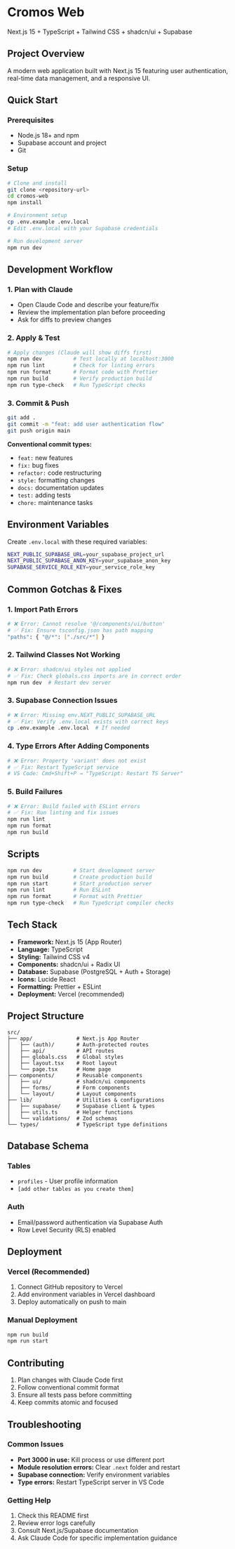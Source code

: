 # Cromos Web

Next.js 15 + TypeScript + Tailwind CSS + shadcn/ui + Supabase

## Project Overview

A modern web application built with Next.js 15 featuring user authentication, real-time data management, and a responsive UI.

## Quick Start

### Prerequisites

- Node.js 18+ and npm
- Supabase account and project
- Git

### Setup

```bash
# Clone and install
git clone <repository-url>
cd cromos-web
npm install

# Environment setup
cp .env.example .env.local
# Edit .env.local with your Supabase credentials

# Run development server
npm run dev
```

## Development Workflow

### 1. **Plan with Claude**

- Open Claude Code and describe your feature/fix
- Review the implementation plan before proceeding
- Ask for diffs to preview changes

### 2. **Apply & Test**

```bash
# Apply changes (Claude will show diffs first)
npm run dev          # Test locally at localhost:3000
npm run lint         # Check for linting errors
npm run format       # Format code with Prettier
npm run build        # Verify production build
npm run type-check   # Run TypeScript checks
```

### 3. **Commit & Push**

```bash
git add .
git commit -m "feat: add user authentication flow"
git push origin main
```

**Conventional commit types:**

- `feat:` new features
- `fix:` bug fixes
- `refactor:` code restructuring
- `style:` formatting changes
- `docs:` documentation updates
- `test:` adding tests
- `chore:` maintenance tasks

## Environment Variables

Create `.env.local` with these required variables:

```bash
NEXT_PUBLIC_SUPABASE_URL=your_supabase_project_url
NEXT_PUBLIC_SUPABASE_ANON_KEY=your_supabase_anon_key
SUPABASE_SERVICE_ROLE_KEY=your_service_role_key
```

## Common Gotchas & Fixes

### 1. **Import Path Errors**

```bash
# ❌ Error: Cannot resolve '@/components/ui/button'
# ✅ Fix: Ensure tsconfig.json has path mapping
"paths": { "@/*": ["./src/*"] }
```

### 2. **Tailwind Classes Not Working**

```bash
# ❌ Error: shadcn/ui styles not applied
# ✅ Fix: Check globals.css imports are in correct order
npm run dev  # Restart dev server
```

### 3. **Supabase Connection Issues**

```bash
# ❌ Error: Missing env.NEXT_PUBLIC_SUPABASE_URL
# ✅ Fix: Verify .env.local exists with correct keys
cp .env.example .env.local  # If needed
```

### 4. **Type Errors After Adding Components**

```bash
# ❌ Error: Property 'variant' does not exist
# ✅ Fix: Restart TypeScript service
# VS Code: Cmd+Shift+P → "TypeScript: Restart TS Server"
```

### 5. **Build Failures**

```bash
# ❌ Error: Build failed with ESLint errors
# ✅ Fix: Run linting and fix issues
npm run lint
npm run format
npm run build
```

## Scripts

```bash
npm run dev          # Start development server
npm run build        # Create production build
npm run start        # Start production server
npm run lint         # Run ESLint
npm run format       # Format with Prettier
npm run type-check   # Run TypeScript compiler checks
```

## Tech Stack

- **Framework:** Next.js 15 (App Router)
- **Language:** TypeScript
- **Styling:** Tailwind CSS v4
- **Components:** shadcn/ui + Radix UI
- **Database:** Supabase (PostgreSQL + Auth + Storage)
- **Icons:** Lucide React
- **Formatting:** Prettier + ESLint
- **Deployment:** Vercel (recommended)

## Project Structure

```
src/
├── app/              # Next.js App Router
│   ├── (auth)/       # Auth-protected routes
│   ├── api/          # API routes
│   ├── globals.css   # Global styles
│   ├── layout.tsx    # Root layout
│   └── page.tsx      # Home page
├── components/       # Reusable components
│   ├── ui/           # shadcn/ui components
│   ├── forms/        # Form components
│   └── layout/       # Layout components
├── lib/              # Utilities & configurations
│   ├── supabase/     # Supabase client & types
│   ├── utils.ts      # Helper functions
│   └── validations/  # Zod schemas
└── types/            # TypeScript type definitions
```

## Database Schema

### Tables

- `profiles` - User profile information
- `[add other tables as you create them]`

### Auth

- Email/password authentication via Supabase Auth
- Row Level Security (RLS) enabled

## Deployment

### Vercel (Recommended)

1. Connect GitHub repository to Vercel
2. Add environment variables in Vercel dashboard
3. Deploy automatically on push to main

### Manual Deployment

```bash
npm run build
npm run start
```

## Contributing

1. Plan changes with Claude Code first
2. Follow conventional commit format
3. Ensure all tests pass before committing
4. Keep commits atomic and focused

## Troubleshooting

### Common Issues

- **Port 3000 in use:** Kill process or use different port
- **Module resolution errors:** Clear `.next` folder and restart
- **Supabase connection:** Verify environment variables
- **Type errors:** Restart TypeScript server in VS Code

### Getting Help

1. Check this README first
2. Review error logs carefully
3. Consult Next.js/Supabase documentation
4. Ask Claude Code for specific implementation guidance
